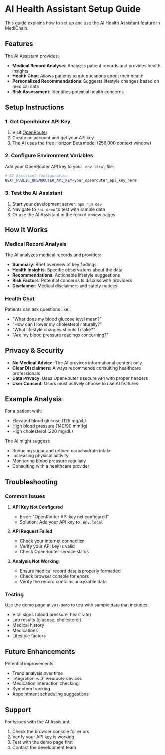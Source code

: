 # AI Health Assistant Setup Guide

This guide explains how to set up and use the AI Health Assistant feature in MediChain.

## Features

The AI Assistant provides:
- **Medical Record Analysis**: Analyzes patient records and provides health insights
- **Health Chat**: Allows patients to ask questions about their health
- **Personalized Recommendations**: Suggests lifestyle changes based on medical data
- **Risk Assessment**: Identifies potential health concerns

## Setup Instructions

### 1. Get OpenRouter API Key

1. Visit [OpenRouter](https://openrouter.ai/)
2. Create an account and get your API key
3. The AI uses the free Horizon Beta model (256,000 context window)

### 2. Configure Environment Variables

Add your OpenRouter API key to your `.env.local` file:

```bash
# AI Assistant Configuration
NEXT_PUBLIC_OPENROUTER_API_KEY=your_openrouter_api_key_here
```

### 3. Test the AI Assistant

1. Start your development server: `npm run dev`
2. Navigate to `/ai-demo` to test with sample data
3. Or use the AI Assistant in the record review pages

## How It Works

### Medical Record Analysis

The AI analyzes medical records and provides:
- **Summary**: Brief overview of key findings
- **Health Insights**: Specific observations about the data
- **Recommendations**: Actionable lifestyle suggestions
- **Risk Factors**: Potential concerns to discuss with providers
- **Disclaimer**: Medical disclaimers and safety notices

### Health Chat

Patients can ask questions like:
- "What does my blood glucose level mean?"
- "How can I lower my cholesterol naturally?"
- "What lifestyle changes should I make?"
- "Are my blood pressure readings concerning?"

## Privacy & Security

- **No Medical Advice**: The AI provides informational content only
- **Clear Disclaimers**: Always recommends consulting healthcare professionals
- **Data Privacy**: Uses OpenRouter's secure API with proper headers
- **User Consent**: Users must actively choose to use AI features

## Example Analysis

For a patient with:
- Elevated blood glucose (125 mg/dL)
- High blood pressure (140/90 mmHg)
- High cholesterol (220 mg/dL)

The AI might suggest:
- Reducing sugar and refined carbohydrate intake
- Increasing physical activity
- Monitoring blood pressure regularly
- Consulting with a healthcare provider

## Troubleshooting

### Common Issues

1. **API Key Not Configured**
   - Error: "OpenRouter API key not configured"
   - Solution: Add your API key to `.env.local`

2. **API Request Failed**
   - Check your internet connection
   - Verify your API key is valid
   - Check OpenRouter service status

3. **Analysis Not Working**
   - Ensure medical record data is properly formatted
   - Check browser console for errors
   - Verify the record contains analyzable data

### Testing

Use the demo page at `/ai-demo` to test with sample data that includes:
- Vital signs (blood pressure, heart rate)
- Lab results (glucose, cholesterol)
- Medical history
- Medications
- Lifestyle factors

## Future Enhancements

Potential improvements:
- Trend analysis over time
- Integration with wearable devices
- Medication interaction checking
- Symptom tracking
- Appointment scheduling suggestions

## Support

For issues with the AI Assistant:
1. Check the browser console for errors
2. Verify your API key is working
3. Test with the demo page first
4. Contact the development team 